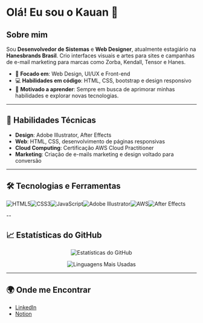 # Olá! Eu sou o Kauan 👋

## Sobre mim
Sou **Desenvolvedor de Sistemas** e **Web Designer**, atualmente estagiário na **Hanesbrands Brasil**. Crio interfaces visuais e artes para sites e campanhas de e-mail marketing para marcas como Zorba, Kendall, Tensor e Hanes.

- 🎨 **Focado em**: Web Design, UI/UX e Front-end
- 💻 **Habilidades em código**: HTML, CSS, bootstrap e design responsivo
- 🚀 **Motivado a aprender**: Sempre em busca de aprimorar minhas habilidades e explorar novas tecnologias.

---

## 🔧 Habilidades Técnicas
- **Design**: Adobe Illustrator, After Effects
- **Web**: HTML, CSS, desenvolvimento de páginas responsivas
- **Cloud Computing**: Certificação AWS Cloud Practitioner
- **Marketing**: Criação de e-mails marketing e design voltado para conversão

---

## 🛠️ Tecnologias e Ferramentas

<div style="display: flex; align-items: center;">
  <img src="https://img.shields.io/badge/HTML5-E34F26?style=for-the-badge&logo=html5&logoColor=white" alt="HTML5" />
  <img src="https://img.shields.io/badge/CSS3-1572B6?style=for-the-badge&logo=css3&logoColor=white" alt="CSS3" />
  <img src="https://img.shields.io/badge/JavaScript-F7DF1E?style=for-the-badge&logo=javascript&logoColor=black" alt="JavaScript" />
  <img src="https://img.shields.io/badge/Adobe%20Illustrator-FF9A00?style=for-the-badge&logo=adobe%20illustrator&logoColor=white" alt="Adobe Illustrator" />
  <img src="https://img.shields.io/badge/AWS-232F3E?style=for-the-badge&logo=amazon-aws&logoColor=white" alt="AWS" />
  <img src="https://img.shields.io/badge/After%20Effects-9999FF?style=for-the-badge&logo=adobe-after-effects&logoColor=white" alt="After Effects" />
</div>

--

## 📈 Estatísticas do GitHub
<div align="center">
  
![Estatísticas do GitHub](https://github-readme-stats.vercel.app/api?username=wikipay007&show_icons=true&theme=radical)

![Linguagens Mais Usadas](https://github-readme-stats.vercel.app/api/top-langs/?username=wikipay007&layout=compact&theme=radical)

</div>

---

## 🌍 Onde me Encontrar
- [LinkedIn](https://www.linkedin.com/in/kauan-santos-1585072a5/)
- [Notion](https://www.notion.so/cineletra/SENAI-2024-84b2b37ad92b4cf0bd0732abf627391f)
